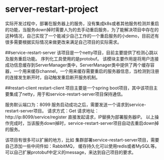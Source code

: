 # server-restart-project
 
  实际开发过程中，部署在服务器上的服务，没有集成k8s或者其他服务检测并重启的功能，当服务down掉时需要人为的去手动重启服务，为了能解决项目中存在的这种情况，自己实现了一个能减少自己工作的一个重启服务的小demo，目前还有很多需要根据实际情况来做更改来满足自己项目的实际需求。

##service-restart-server
  该项目是一个netty项目，目前主要提供了检测心跳以及服务重启功能。 序列化工具使用的是protobuf。
  该模块主要作用是将用户连接成功信息缓存到ServerManager类中，ServerManager类中提供了两个缓存容器，一个用来缓存channel，一个用来缓存需要重启的服务器信息，当检测到注册的连接发生断开时，自动触发重启断开服务机制。

##restart-client
  restart-client 项目主要是一个spring boot项目，其中该项目主要集成了netty，用于和service-restart-server项目保持通信。
  
  服务默认端口为：8099
  服务启动成功之后，需要发送一个请求到service-restart-server项目。
  请求方式：Get
  请求地址： http://ip:8099/service/register      直接发起请求，IP替换为部署服务器IP。
  以上操作完成时，当该服务down掉时，service-restart-server项目自动去重启down掉的服务。
  
  
该项目有很多可以扩展的地方，比如 集群部署service-restart-server项目，需要自己添加一些中间件如：RabbitMQ， 缓存持久化可以使用redis或者MySQL等。可以自己扩展protobuf中定义的message，来达到自己项目的要求。
  
  
